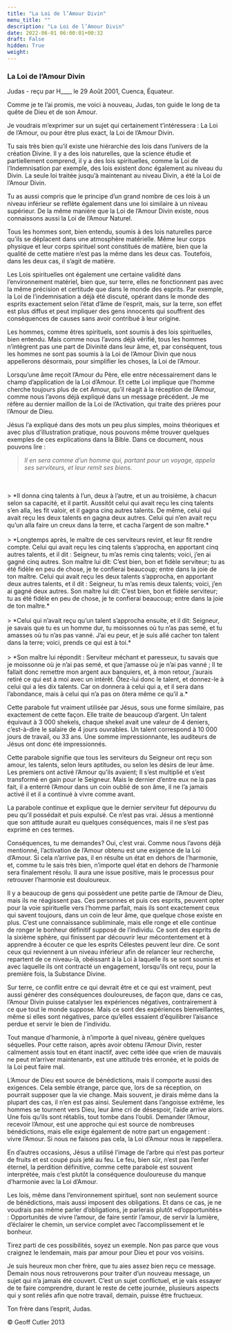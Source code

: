 ```yaml
---
title: "La Loi de l’Amour Divin"
menu_title: ""
description: "La Loi de l’Amour Divin"
date: 2022-06-01 06:00:01+00:32
draft: False
hidden: True
weight:
---
```

### La Loi de l’Amour Divin

Judas - reçu par H____ le 29 Août 2001, Cuenca, Équateur.

Comme je te l’ai promis, me voici à nouveau, Judas, ton guide le long de ta quête de Dieu et de son Amour.

Je voudrais m’exprimer sur un sujet qui certainement t’intéressera : La Loi de l’Amour, ou pour être plus exact, la Loi de l’Amour Divin.

Tu sais très bien qu’il existe une hiérarchie des lois dans l’univers de la création Divine. Il y a des lois naturelles, que la science étudie et partiellement comprend,  il y a des lois spirituelles, comme la Loi de l’Indemnisation par exemple, des lois existent donc également au niveau du Divin. La seule loi traitée jusqu’à maintenant au niveau Divin, a été la Loi de l’Amour Divin.

Tu as aussi compris que le principe d’un grand nombre de ces lois à un niveau inférieur se reflète également dans une loi similaire à un niveau supérieur. De la même manière que la Loi de l’Amour Divin existe, nous connaissons aussi la Loi de l’Amour Naturel.

Tous les hommes sont, bien entendu, soumis à des lois naturelles parce qu’ils se déplacent dans une atmosphère matérielle. Même leur corps physique et leur corps spirituel sont constitués de matière, bien que la qualité de cette matière n’est pas la même dans les deux cas. Toutefois, dans les deux cas, il s’agit de matière.

Les Lois spirituelles ont également une certaine validité dans l’environnement matériel, bien que, sur terre, elles ne fonctionnent pas avec la même précision et certitude que dans le monde des esprits. Par exemple, la Loi de l’indemnisation a déjà été discuté, opérant dans le monde des esprits exactement selon l’état d’âme de l’esprit, mais, sur la terre, son effet est plus diffus et peut impliquer des gens innocents qui souffrent des conséquences de causes sans avoir contribué à leur origine.

Les hommes, comme êtres spirituels, sont soumis à des lois spirituelles, bien entendu. Mais comme nous l’avons déjà vérifié, tous les hommes n’intègrent pas une part de Divinité dans leur âme, et, par conséquent, tous les hommes ne sont pas soumis à la Loi de l’Amour Divin que nous appellerons désormais, pour simplifier les choses, la Loi de l’Amour.

Lorsqu’une âme reçoit l’Amour du Père, elle entre nécessairement dans le champ d’application de la Loi d’Amour. Et cette Loi implique que l’homme cherche toujours plus de cet Amour, qu’il réagit à la réception de l’Amour, comme nous l’avons déjà expliqué dans un message précédent. Je me réfère au dernier maillon de la Loi de l’Activation, qui traite des prières pour l’Amour de Dieu.

Jésus l’a expliqué dans des mots un peu plus simples, moins théoriques et avec plus d’illustration pratique, nous pouvons même trouver quelques exemples de ces explications dans la Bible. Dans ce document, nous pouvons lire :

> *Il en sera comme d’un homme qui, partant pour un voyage, appela ses serviteurs, et leur remit ses biens.*
<br>
<br>
> *Il donna cinq talents à l’un, deux à l’autre, et un au troisième, à chacun selon sa capacité, et il partit. Aussitôt celui qui avait reçu les cinq talents s’en alla, les fit valoir, et il gagna cinq autres talents. De même, celui qui avait reçu les deux talents en gagna deux autres. Celui qui n’en avait reçu qu’un alla faire un creux dans la terre, et cacha l’argent de son maître.*
<br>
<br> 
> *Longtemps après, le maître de ces serviteurs revint, et leur fit rendre compte. Celui qui avait reçu les cinq talents s’approcha, en apportant cinq autres talents, et il dit : Seigneur, tu m’as remis cinq talents; voici, j’en ai gagné cinq autres. Son maître lui dit: C’est bien, bon et fidèle serviteur; tu as été fidèle en peu de chose, je te confierai beaucoup; entre dans la joie de ton maître. Celui qui avait reçu les deux talents s’approcha, en apportant deux autres talents, et il dit : Seigneur, tu m’as remis deux talents; voici, j’en ai gagné deux autres. Son maître lui dit: C’est bien, bon et fidèle serviteur; tu as été fidèle en peu de chose, je te confierai beaucoup; entre dans la joie de ton maître.*
<br>
<br>
> *Celui qui n’avait reçu qu’un talent s’approcha ensuite, et il dit: Seigneur, je savais que tu es un homme dur, tu moissonnes où tu n’as pas semé, et tu amasses où tu n’as pas vanné. J’ai eu peur, et je suis allé cacher ton talent dans la terre; voici, prends ce qui est à toi.*
<br>
<br>
> *Son maître lui répondit : Serviteur méchant et paresseux, tu savais que je moissonne où je n’ai pas semé, et que j’amasse où je n’ai pas vanné ; Il te fallait donc remettre mon argent aux banquiers, et, à mon retour, j’aurais retiré ce qui est à moi avec un intérêt. Ôtez-lui donc le talent, et donnez-le à celui qui a les dix talents. Car on donnera à celui qui a, et il sera dans l’abondance, mais à celui qui n’a pas on ôtera même ce qu’il a.*

Cette parabole fut vraiment utilisée par Jésus, sous une forme similaire, pas exactement de cette façon. Elle traite de beaucoup d’argent. Un talent équivaut à 3 000 shekels, chaque shekel avait une valeur de 4 deniers, c’est-à-dire le salaire de 4 jours ouvrables. Un talent correspond à 10 000 jours de travail, ou 33 ans. Une somme impressionnante, les auditeurs de Jésus ont donc été impressionnés.

Cette parabole signifie que tous les serviteurs du Seigneur ont reçu son amour, les talents, selon leurs aptitudes, ou selon les désirs de leur âme. Les premiers ont activé l’Amour qu’ils avaient; Il s’est multiplié et s’est transformé en gain pour le Seigneur. Mais le dernier d’entre eux ne la pas fait, il a enterré l’Amour dans un coin oublié de son âme, il ne l’a jamais activé il et il a continué à vivre comme avant.

La parabole continue et explique que le dernier serviteur fut dépourvu du peu qu’il possédait et puis expulsé. Ce n’est pas vrai. Jésus a mentionné que son attitude aurait eu quelques conséquences, mais il ne s’est pas exprimé en ces termes.

Conséquences, tu me demandes? Oui, c’est vrai. Comme nous l’avons déjà mentionné, l’activation de l’Amour obtenu est une exigence de la Loi d’Amour. Si cela n’arrive pas, il en résulte un état en dehors de l’harmonie, et, comme tu le sais très bien, n’importe quel état en dehors de l’harmonie sera finalement résolu. Il aura une issue positive, mais le processus pour retrouver l’harmonie est douloureux.

Il y a beaucoup de gens qui possèdent une petite partie de l’Amour de Dieu, mais ils ne réagissent pas. Ces personnes et puis ces esprits, peuvent opter pour la voie spirituelle vers l’homme parfait, mais ils sont exactement ceux qui savent toujours, dans un coin de leur âme, que quelque chose existe en plus. C’est une connaissance subliminale, mais elle ronge et elle continue de ronger le bonheur définitif supposé de l’individu. Ce sont des esprits de la sixième sphère, qui finissent par découvrir leur mécontentement et à apprendre à écouter ce que les esprits Célestes peuvent leur dire. Ce sont ceux qui reviennent à un niveau inférieur afin de relancer leur recherche, repartent de ce niveau-là, obéissant à la Loi à laquelle ils se sont soumis et avec laquelle ils ont contracté un engagement, lorsqu’ils ont reçu, pour la première fois, la Substance Divine.

Sur terre, ce conflit entre ce qui devrait être et ce qui est vraiment, peut aussi générer des conséquences douloureuses, de façon que, dans ce cas, l’Amour Divin puisse catalyser les expériences négatives, contrairement à ce que tout le monde suppose. Mais ce sont des expériences bienveillantes, même si elles sont négatives, parce qu’elles essaient d’équilibrer l’aisance perdue et servir le bien de l’individu.

Tout manque d’harmonie, à n’importe à quel niveau, génère quelques séquelles. Pour cette raison, après avoir obtenu l’Amour Divin, rester calmement assis tout en étant inactif, avec cette idée que «rien de mauvais ne peut m’arriver maintenant», est une attitude très erronée, et le poids de la Loi peut faire mal.

L’Amour de Dieu est source de bénédictions, mais il comporte aussi des exigences. Cela semble étrange, parce que, lors de sa réception, on pourrait supposer que la vie change. Mais souvent, je dirais même dans la plupart des cas, il n’en est pas ainsi. Seulement dans l’angoisse extrême, les hommes se tournent vers Dieu, leur âme cri de désespoir, l’aide arrive alors. Une fois qu’ils sont rétablis, tout tombe dans l’oubli. Demander l’Amour, recevoir l’Amour, est une approche qui est source de nombreuses bénédictions, mais elle exige également de notre part un engagement : vivre l’Amour. Si nous ne faisons pas cela, la Loi d’Amour nous le rappellera.

En d’autres occasions, Jésus a utilisé l’image de l’arbre qui n’est pas porteur de fruits et est coupé puis jeté au feu. Le feu, bien sûr, n’est pas l’enfer éternel, la perdition définitive, comme cette parabole est souvent interprétée, mais c’est plutôt la conséquence douloureuse du manque d’harmonie avec la Loi d’Amour.

Les lois, même dans l’environnement spirituel, sont non seulement source de bénédictions, mais aussi imposent des obligations. Et dans ce cas, je ne voudrais pas même parler d’obligations, je parlerais  plutôt «d’opportunités» : Opportunités de vivre l’amour, de faire sentir l’amour, de servir la lumière, d’éclairer le chemin, un service complet avec l’accomplissement et le bonheur.

Tirez parti de ces possibilités, soyez un exemple. Non pas parce que vous craignez le lendemain, mais par amour pour Dieu et pour vos voisins.

Je suis heureux mon cher frère, que tu aies assez bien reçu ce message. Demain nous nous retrouverons pour traiter d’un nouveau message, un sujet qui n’a jamais été couvert. C’est un sujet conflictuel, et je vais essayer de te faire comprendre, durant le reste de cette journée, plusieurs aspects qui y sont reliés afin que notre travail, demain, puisse être fructueux.

Ton frère dans l’esprit, Judas.

© Geoff Cutler 2013